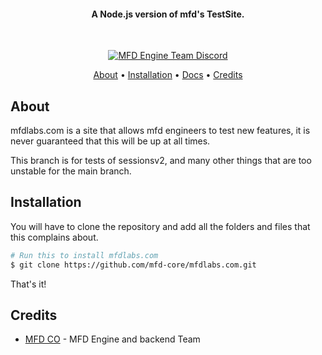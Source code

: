 <h4 align="center">A Node.js version of mfd's TestSite.</h4>
<br>
<p align="center">
    <a href="https://discord.gg/afahYa5VvX"><img src="https://img.shields.io/badge/Discord-MFD%20Engine%20Team%20Chat-blue.svg?style=flat-square" alt="MFD Engine Team Discord"/></a>
</p>
<p align="center">
  <a href="#about">About</a> •
  <a href="#installation">Installation</a> •
  <a href="#documentation">Docs</a> •
  <a href="#credits">Credits</a>
</p>

## About

mfdlabs.com is a site that allows mfd engineers to test new features, it is never guaranteed that this will be up at all times.

This branch is for tests of sessionsv2, and many other things that are too unstable for the main branch.

## Installation

You will have to clone the repository and add all the folders and files that this complains about.

```bash
# Run this to install mfdlabs.com 
$ git clone https://github.com/mfd-core/mfdlabs.com.git
```

That's it!


## Credits

-   [MFD CO](https://github.com/mfd-core) - MFD Engine and backend Team